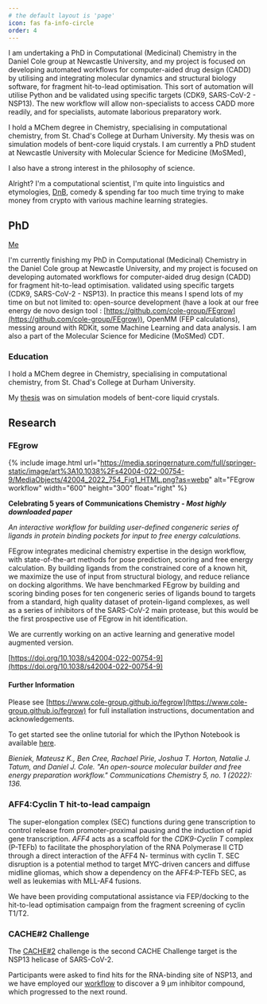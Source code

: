```yaml
---
# the default layout is 'page'
icon: fas fa-info-circle
order: 4
---
```




I am undertaking a PhD in Computational (Medicinal) Chemistry in the Daniel Cole group at Newcastle University, and my project is focused on developing automated workflows for computer-aided drug design (CADD) by utilising and integrating molecular dynamics and structural biology software, for fragment hit-to-lead optimisation. This sort of automation will utilise Python and be validated using specific targets (CDK9, SARS-CoV-2 - NSP13). The new workflow will allow non-specialists to access CADD more readily, and for specialists, automate laborious preparatory work.

I hold a MChem degree in Chemistry, specialising in computational chemistry, from St. Chad's College at Durham University. My thesis was on simulation models of bent-core liquid crystals. I am currently a PhD student at Newcastle University with Molecular Science for Medicine (MoSMed), 

I also have a strong interest in the philosophy of science.




Alright? I'm a computational scientist, I'm quite into linguistics and etymologies, [DnB](https://www.youtube.com/watch?v=6XQc_FGNS98), comedy & spending far too much time trying to make money from crypto with various machine learning strategies.

## PhD
[Me](#me)

I'm currently finishing my PhD in Computational (Medicinal) Chemistry in the Daniel Cole group at Newcastle University, and my project is focused on developing automated workflows for computer-aided drug design (CADD) for fragment hit-to-lead optimisation. validated using specific targets (CDK9, SARS-CoV-2 - NSP13). In practice this means I spend lots of my time on but not limited to: open-source development (have a look at our free energy de novo design tool : [https://github.com/cole-group/FEgrow](https://github.com/cole-group/FEgrow)), OpenMM (FEP calculations), messing around with RDKit, some Machine Learning and data analysis.
I am also a part of the Molecular Science for Medicine (MoSMed) CDT.

### Education
I hold a MChem degree in Chemistry, specialising in computational chemistry, from St. Chad's College at Durham University.

My [thesis](https://github.com/BenCree/Thesis/blob/master/report_template(8).pdf) was on simulation models of bent-core liquid crystals.

## Research
### FEgrow

{% include image.html url="https://media.springernature.com/full/springer-static/image/art%3A10.1038%2Fs42004-022-00754-9/MediaObjects/42004_2022_754_Fig1_HTML.png?as=webp" alt="FEgrow workflow" width="600" height="300" float="right" %}

**Celebrating 5 years of Communications Chemistry - _Most highly downloaded paper_**

_An interactive workflow for building user-defined congeneric series of ligands in protein binding pockets for input to free energy calculations._

FEgrow integrates medicinal chemistry expertise in the design workflow, with state-of-the-art methods for pose prediction, scoring and free energy calculation. By building ligands from the constrained core of a known hit, we maximize the use of input from structural biology, and reduce reliance on docking algorithms. We have benchmarked FEgrow by building and scoring binding poses for ten congeneric series of ligands bound to targets from a standard, high quality dataset of protein-ligand complexes, as well as a series of inhibitors of the SARS-CoV-2 main protease, but this would be the first prospective use of FEgrow in hit identification.

We are currently working on an active learning and generative model augmented version.

[https://doi.org/10.1038/s42004-022-00754-9](https://doi.org/10.1038/s42004-022-00754-9)

#### Further Information

Please see [https://www.cole-group.github.io/fegrow](https://www.cole-group.github.io/fegrow) for full installation instructions, documentation and acknowledgements.

To get started see the online tutorial for which the IPython Notebook is available [here](https://cole-group.github.io/FEgrow/tutorial/tutorial/).

_Bieniek, Mateusz K., Ben Cree, Rachael Pirie, Joshua T. Horton, Natalie J. Tatum, and Daniel J. Cole. "An open-source molecular builder and free energy preparation workflow." Communications Chemistry 5, no. 1 (2022): 136._

### AFF4:Cyclin T hit-to-lead campaign

The super-elongation complex (SEC) functions during gene transcription to control release from promoter-proximal pausing and the induction of rapid gene transcription.
*AFF4* acts as a scaffold for the *CDK9-Cyclin T* complex (P-TEFb) to facilitate the phosphorylation of the RNA Polymerase II CTD through a direct interaction of the AFF4 N- terminus with cyclin T.
SEC disruption is a potential method to target MYC-driven cancers and diffuse midline gliomas, which show a dependency on the AFF4:P-TEFb SEC, as well as leukemias with MLL-AF4 fusions.

We have been providing computational assistance via FEP/docking to the hit-to-lead optimisation campaign from the fragment screening of cyclin T1/T2.

### CACHE#2 Challenge

The [CACHE#2](https://cache-challenge.org/challenges/finding-ligands-targeting-the-conserved-rna-binding-site-of-sars-cov-2-nsp13) challenge is the second CACHE Challenge target is the NSP13 helicase of SARS-CoV-2.

Participants were asked to find hits for the RNA-binding site of NSP13, and we have employed our [workflow](https://cache-challenge.org/challenges/app/630f530533e41) to discover a 9 µm inhibitor compound, which progressed to the next round.

